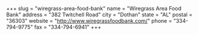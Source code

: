 +++
slug = "wiregrass-area-food-bank"
name = "Wiregrass Area Food Bank"
address = "382 Twitchell Road"
city = "Dothan"
state = "AL"
postal = "36303"
website = "http://www.wiregrassfoodbank.com/"
phone = "334-794-9775"
fax = "334-794-6941"
+++
